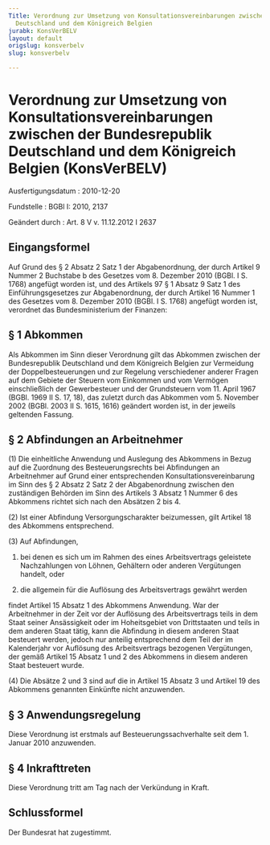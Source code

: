 ```yaml
---
Title: Verordnung zur Umsetzung von Konsultationsvereinbarungen zwischen der Bundesrepublik
  Deutschland und dem Königreich Belgien
jurabk: KonsVerBELV
layout: default
origslug: konsverbelv
slug: konsverbelv

---
```


# Verordnung zur Umsetzung von Konsultationsvereinbarungen zwischen der Bundesrepublik Deutschland und dem Königreich Belgien (KonsVerBELV)

Ausfertigungsdatum
:   2010-12-20

Fundstelle
:   BGBl I: 2010, 2137

Geändert durch
:   Art. 8 V v. 11.12.2012 I 2637


## Eingangsformel

Auf Grund des § 2 Absatz 2 Satz 1 der Abgabenordnung, der durch
Artikel 9 Nummer 2 Buchstabe b des Gesetzes vom 8. Dezember 2010
(BGBl. I S. 1768) angefügt worden ist, und des Artikels 97 § 1 Absatz
9 Satz 1 des Einführungsgesetzes zur Abgabenordnung, der durch Artikel
16 Nummer 1 des Gesetzes vom 8. Dezember 2010 (BGBl. I S. 1768)
angefügt worden ist, verordnet das Bundesministerium der Finanzen:


## § 1 Abkommen

Als Abkommen im Sinn dieser Verordnung gilt das Abkommen zwischen der
Bundesrepublik Deutschland und dem Königreich Belgien zur Vermeidung
der Doppelbesteuerungen und zur Regelung verschiedener anderer Fragen
auf dem Gebiete der Steuern vom Einkommen und vom Vermögen
einschließlich der Gewerbesteuer und der Grundsteuern vom 11. April
1967 (BGBl. 1969 II S. 17, 18), das zuletzt durch das Abkommen vom 5.
November 2002 (BGBl. 2003 II S. 1615, 1616) geändert worden ist, in
der jeweils geltenden Fassung.


## § 2 Abfindungen an Arbeitnehmer

(1) Die einheitliche Anwendung und Auslegung des Abkommens in Bezug
auf die Zuordnung des Besteuerungsrechts bei Abfindungen an
Arbeitnehmer auf Grund einer entsprechenden Konsultationsvereinbarung
im Sinn des § 2 Absatz 2 Satz 2 der Abgabenordnung zwischen den
zuständigen Behörden im Sinn des Artikels 3 Absatz 1 Nummer 6 des
Abkommens richtet sich nach den Absätzen 2 bis 4.

(2) Ist einer Abfindung Versorgungscharakter beizumessen, gilt Artikel
18 des Abkommens entsprechend.

(3) Auf Abfindungen,

1.  bei denen es sich um im Rahmen des eines Arbeitsvertrags geleistete
    Nachzahlungen von Löhnen, Gehältern oder anderen Vergütungen handelt,
    oder


2.  die allgemein für die Auflösung des Arbeitsvertrags gewährt werden



findet Artikel 15 Absatz 1 des Abkommens Anwendung. War der
Arbeitnehmer in der Zeit vor der Auflösung des Arbeitsvertrags teils
in dem Staat seiner Ansässigkeit oder im Hoheitsgebiet von
Drittstaaten und teils in dem anderen Staat tätig, kann die Abfindung
in diesem anderen Staat besteuert werden, jedoch nur anteilig
entsprechend dem Teil der im Kalenderjahr vor Auflösung des
Arbeitsvertrags bezogenen Vergütungen, der gemäß Artikel 15 Absatz 1
und 2 des Abkommens in diesem anderen Staat besteuert wurde.

(4) Die Absätze 2 und 3 sind auf die in Artikel 15 Absatz 3 und
Artikel 19 des Abkommens genannten Einkünfte nicht anzuwenden.


## § 3 Anwendungsregelung

Diese Verordnung ist erstmals auf Besteuerungssachverhalte seit dem 1.
Januar 2010 anzuwenden.


## § 4 Inkrafttreten

Diese Verordnung tritt am Tag nach der Verkündung in Kraft.


## Schlussformel

Der Bundesrat hat zugestimmt.

